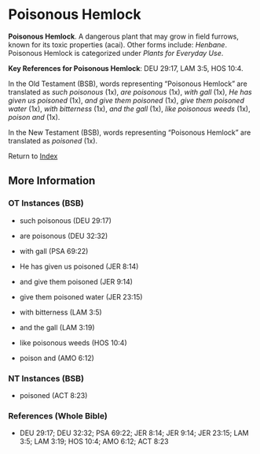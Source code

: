 # Poisonous Hemlock
**Poisonous Hemlock**. 
A dangerous plant that may grow in field furrows, known for its toxic properties (acai). 
Other forms include: 
*Henbane*. 
Poisonous Hemlock is categorized under _Plants for Everyday Use_. 


**Key References for Poisonous Hemlock**: 
DEU 29:17, LAM 3:5, HOS 10:4. 


In the Old Testament (BSB), words representing “Poisonous Hemlock” are translated as 
*such poisonous* (1x), *are poisonous* (1x), *with gall* (1x), *He has given us poisoned* (1x), *and give them poisoned* (1x), *give them poisoned water* (1x), *with bitterness* (1x), *and the gall* (1x), *like poisonous weeds* (1x), *poison and* (1x). 


In the New Testament (BSB), words representing “Poisonous Hemlock” are translated as 
*poisoned* (1x). 


Return to [Index](00-Index.md)

## More Information

### OT Instances (BSB)

* such poisonous (DEU 29:17)

* are poisonous (DEU 32:32)

* with gall (PSA 69:22)

* He has given us poisoned (JER 8:14)

* and give them poisoned (JER 9:14)

* give them poisoned water (JER 23:15)

* with bitterness (LAM 3:5)

* and the gall (LAM 3:19)

* like poisonous weeds (HOS 10:4)

* poison and (AMO 6:12)



### NT Instances (BSB)

* poisoned (ACT 8:23)



### References (Whole Bible)

* DEU 29:17; DEU 32:32; PSA 69:22; JER 8:14; JER 9:14; JER 23:15; LAM 3:5; LAM 3:19; HOS 10:4; AMO 6:12; ACT 8:23



